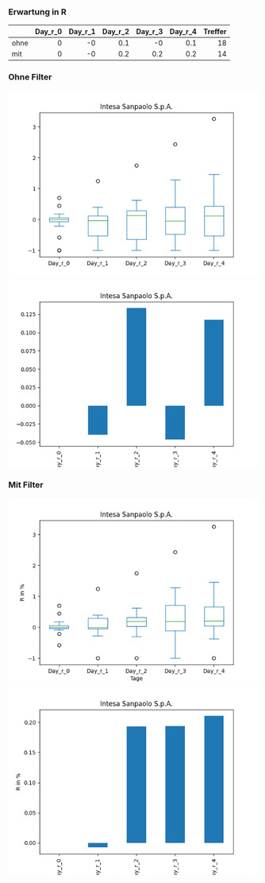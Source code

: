 ### Erwartung in R
|      |   Day_r_0 |   Day_r_1 |   Day_r_2 |   Day_r_3 |   Day_r_4 |   Treffer |
|:-----|----------:|----------:|----------:|----------:|----------:|----------:|
| ohne |         0 |        -0 |       0.1 |      -0   |       0.1 |        18 |
| mit  |         0 |        -0 |       0.2 |       0.2 |       0.2 |        14 |

### Ohne Filter
![image info](./data/ISNPY_box_all.png)
![image info](./data/ISNPY_median_all.png)

### Mit Filter
![image info](./data/ISNPY_box_filtered.png)
![image info](./data/ISNPY_median_filtered.png)